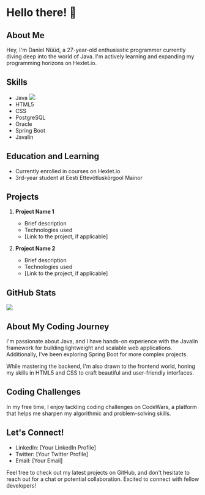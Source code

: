# Hello there! 👋

## About Me

Hey, I'm Daniel Nüüd, a 27-year-old enthusiastic programmer currently diving deep into the world of Java. I'm actively learning and expanding my programming horizons on Hexlet.io.

## Skills

- Java  <img src="https://cdn.jsdelivr.net/gh/devicons/devicon/icons/java/java-original-wordmark.svg" />
- HTML5
- CSS
- PostgreSQL
- Oracle
- Spring Boot
- Javalin

## Education and Learning

- Currently enrolled in courses on Hexlet.io
- 3rd-year student at Eesti Ettevõtluskõrgool Mainor

## Projects

1. **Project Name 1**
   - Brief description
   - Technologies used
   - [Link to the project, if applicable]

2. **Project Name 2**
   - Brief description
   - Technologies used
   - [Link to the project, if applicable]

## GitHub Stats

![](http://github-profile-summary-cards.vercel.app/api/cards/profile-details?username=DanielNuud&theme=2077)

## About My Coding Journey

I'm passionate about Java, and I have hands-on experience with the Javalin framework for building lightweight and scalable web applications. Additionally, I've been exploring Spring Boot for more complex projects.

While mastering the backend, I'm also drawn to the frontend world, honing my skills in HTML5 and CSS to craft beautiful and user-friendly interfaces.

## Coding Challenges

In my free time, I enjoy tackling coding challenges on CodeWars, a platform that helps me sharpen my algorithmic and problem-solving skills.

## Let's Connect!

- LinkedIn: [Your LinkedIn Profile]
- Twitter: [Your Twitter Profile]
- Email: [Your Email]

Feel free to check out my latest projects on GitHub, and don't hesitate to reach out for a chat or potential collaboration. Excited to connect with fellow developers!
